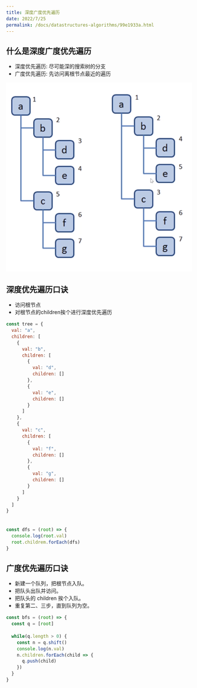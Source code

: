```yaml
---
title: 深度广度优先遍历
date: 2022/7/25
permalink: /docs/datastructures-algorithms/99e1933a.html
---
```

## 什么是深度广度优先遍历

- 深度优先遍历: 尽可能深的搜索树的分支
- 广度优先遍历: 先访问离根节点最近的遍历

<img src="https://raw.githubusercontent.com/sixgodsama/tz/main/public202207252148866.png" alt="image-20220725214813027" style="zoom:150%;" />

## 深度优先遍历口诀

- 访问根节点
- 对根节点的children挨个进行深度优先遍历

```js
const tree = {
  val: "a",
  children: [
    {
      val: "b",
      children: [
        {
          val: "d",
          children: []
        },
        {
          val: "e",
          children: []
        }
      ]
    },
    {
      val: "c",
      children: [
        {
          val: "f",
          children: []
        },
        {
          val: "g",
          children: []
        }
      ]
    }
  ]
}


const dfs = (root) => {
  console.log(root.val)
  root.childrem.forEach(dfs)
} 
```



## 广度优先遍历口诀

- 新建一个队列，把根节点入队。
- 把队头出队并访问。
- 把队头的 children 挨个入队。
- 重复第二、三步，直到队列为空。

```js
const bfs = (root) => {
  const q = [root]
  
  while(q.length > 0) {
    const n = q.shift()
    console.log(n.val)
    n.children.forEach(child => {
      q.push(child)
    })
  }
}
```

